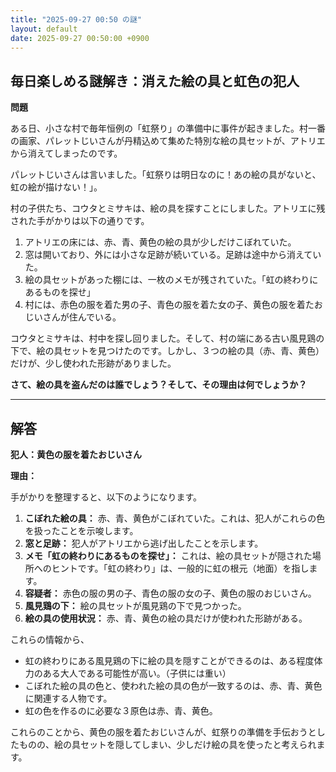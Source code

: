 ```yaml
---
title: "2025-09-27 00:50 の謎"
layout: default
date: 2025-09-27 00:50:00 +0900
---
```

## 毎日楽しめる謎解き：消えた絵の具と虹色の犯人

**問題**

ある日、小さな村で毎年恒例の「虹祭り」の準備中に事件が起きました。村一番の画家、パレットじいさんが丹精込めて集めた特別な絵の具セットが、アトリエから消えてしまったのです。

パレットじいさんは言いました。「虹祭りは明日なのに！あの絵の具がないと、虹の絵が描けない！」。

村の子供たち、コウタとミサキは、絵の具を探すことにしました。アトリエに残された手がかりは以下の通りです。

1.  アトリエの床には、赤、青、黄色の絵の具が少しだけこぼれていた。
2.  窓は開いており、外には小さな足跡が続いている。足跡は途中から消えていた。
3.  絵の具セットがあった棚には、一枚のメモが残されていた。「虹の終わりにあるものを探せ」
4.  村には、赤色の服を着た男の子、青色の服を着た女の子、黄色の服を着たおじいさんが住んでいる。

コウタとミサキは、村中を探し回りました。そして、村の端にある古い風見鶏の下で、絵の具セットを見つけたのです。しかし、３つの絵の具（赤、青、黄色）だけが、少し使われた形跡がありました。

**さて、絵の具を盗んだのは誰でしょう？そして、その理由は何でしょうか？**

---

## 解答

**犯人：黄色の服を着たおじいさん**

**理由：**

手がかりを整理すると、以下のようになります。

1.  **こぼれた絵の具：** 赤、青、黄色がこぼれていた。これは、犯人がこれらの色を扱ったことを示唆します。
2.  **窓と足跡：** 犯人がアトリエから逃げ出したことを示します。
3.  **メモ「虹の終わりにあるものを探せ」：** これは、絵の具セットが隠された場所へのヒントです。「虹の終わり」は、一般的に虹の根元（地面）を指します。
4.  **容疑者：** 赤色の服の男の子、青色の服の女の子、黄色の服のおじいさん。
5.  **風見鶏の下：** 絵の具セットが風見鶏の下で見つかった。
6.  **絵の具の使用状況：** 赤、青、黄色の絵の具だけが使われた形跡がある。

これらの情報から、

*   虹の終わりにある風見鶏の下に絵の具を隠すことができるのは、ある程度体力のある大人である可能性が高い。（子供には重い）
*   こぼれた絵の具の色と、使われた絵の具の色が一致するのは、赤、青、黄色に関連する人物です。
*   虹の色を作るのに必要な３原色は赤、青、黄色。

これらのことから、黄色の服を着たおじいさんが、虹祭りの準備を手伝おうとしたものの、絵の具セットを隠してしまい、少しだけ絵の具を使ったと考えられます。

